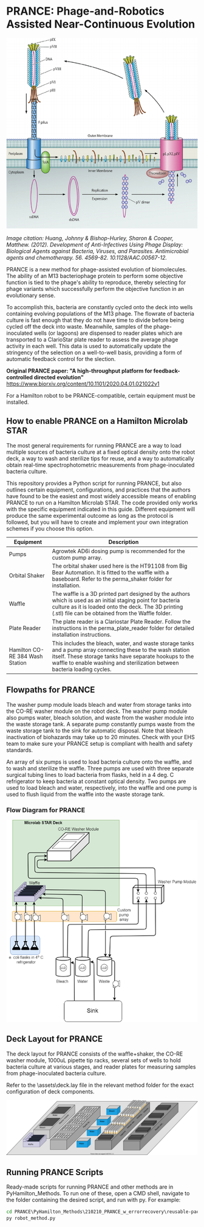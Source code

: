 # PRANCE: Phage-and-Robotics Assisted Near-Continuous Evolution


<img src=https://github.com/Golaszewski/PRANCE/blob/main/Extras/Life-cycle-of-filamentous-phages-Filamentous-phage-binds-to-the-F-pilus-of-a-host-E%20(1).png width="650" height="500"/>

*Image citation: Huang, Johnny & Bishop-Hurley, Sharon & Cooper, Matthew. (2012). Development of Anti-Infectives Using Phage Display: Biological Agents against Bacteria, Viruses, and Parasites. Antimicrobial agents and chemotherapy. 56. 4569-82. 10.1128/AAC.00567-12.*

PRANCE is a new method for phage-assisted evolution of biomolecules. The ability of an M13 bacteriophage protein to perform some objective function is tied to the phage's ability to reproduce, thereby selecting for phage variants which successfully perform the objective function in an evolutionary sense.

To accomplish this, bacteria are constantly cycled onto the deck into wells containing evolving populations of the M13 phage. The flowrate of bacteria culture is fast enough that they do not have time to divide before being cycled off the deck into waste. Meanwhile, samples of the phage-inoculated wells (or lagoons) are dispensed to reader plates which are transported to a ClarioStar plate reader to assess the average phage activity in each well. This data is used to automatically update the stringency of the selection on a well-to-well basis, providing a form of automatic feedback control for the slection. 

**Original PRANCE paper:
"A high-throughput platform for feedback-controlled directed evolution"** 
https://www.biorxiv.org/content/10.1101/2020.04.01.021022v1


For a Hamilton robot to be PRANCE-compatible, certain equipment must be installed.

## How to enable PRANCE on a Hamilton Microlab STAR

The most general requirements for running PRANCE are a way to load multiple
sources of bacteria culture at a fixed optical density onto the robot deck, a way to wash and
sterilize tips for reuse, and a way to automatically obtain real-time spectrophotometric 
measurements from phage-inoculated bacteria culture.

This repository provides a Python script for running PRANCE, but 
also outlines certain equipment, configurations, and practices that
the authors have found to be the easiest and most widely accessible means
of enabling PRANCE to run on a Hamilton Microlab STAR. The code provided
only works with the specific equipment indicated in this guide. Different equipment will produce the 
same experimental outcome  as long as the protocol is followed, but you will have to create and implement 
your own integration schemes if you choose this option. 


Equipment | Description
------------- | -------------
Pumps  | Agrowtek AD6i dosing pump is recommended for the custom pump array.
Orbital Shaker | The orbital shaker used here is the HT91108 from Big Bear Automation. It is fitted to the waffle with a baseboard. Refer to the perma_shaker folder for installation.
Waffle | The waffle is a 3D printed part designed by the authors which is used as an initial staging point for bacteria culture as it is loaded onto the deck. The 3D printing (.stl) file can be obtained from the Waffle folder.
Plate Reader |  The plate reader is a Clariostar Plate Reader. Follow the instructions in the perma_plate_reader folder for detailed installation instructions.
Hamilton CO-RE 384 Wash Station | This includes the bleach, water, and waste storage tanks and a pump array connecting these to the wash station itself. These storage tanks have separate hookups to the waffle to enable washing and sterilization between bacteria loading cycles.



## Flowpaths for PRANCE

The washer pump module loads bleach and water from storage tanks into the CO-RE washer module on the robot deck. The washer pump module also pumps water, bleach solution, and waste from the washer module into the waste storage tank. A separate pump constantly pumps waste from the waste storage tank to the sink for automatic disposal. Note that bleach inactivation of biohazards may take up to 20 minutes. Check with your EHS team to make sure your PRANCE setup is compliant with health and safety standards.

An array of six pumps is used to load bacteria culture onto the waffle, and to wash and sterilize the waffle. Three pumps are used with three separate surgical tubing lines to
load bacteria from flasks, held in a 4 deg. C refrigerator to keep bacteria at constant optical density. Two pumps are used to load bleach and water, respectively, into the waffle and one pump is used to flush liquid from the waffle into the waste storage tank. 

### Flow Diagram for PRANCE
![alt text](https://github.com/Golaszewski/PRANCE/blob/main/Extras/pid.png)

## Deck Layout for PRANCE

The deck layout for PRANCE consists of the waffle+shaker, the CO-RE washer module, 1000uL pipette tip racks, several sets of wells to hold bacteria culture at various stages, and reader plates for measuring samples from phage-inoculated bacteria culture.

Refer to the \assets\deck.lay file in the relevant method folder for the exact configuration of deck components.

![alt text](https://github.com/Golaszewski/PRANCE/blob/main/Extras/decklayout.svg)


## Running PRANCE Scripts

Ready-made scripts for running PRANCE and other methods are in PyHamilton_Methods. To run one of these, open a CMD shell, navigate to the folder
containing the desired script, and run with py. For example:
```bat
cd PRANCE\PyHamilton_Methods\210210_PRANCE_w_errorrecovery\reusable-pace
py robot_method.py
```
